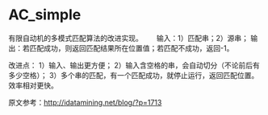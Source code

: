 # AC_simple
有限自动机的多模式匹配算法的改进实现。                                                                                                    输入：1）匹配串；2）源串；
输出：若匹配成功，则返回匹配结果所在位置值；若匹配不成功，返回-1。 

改进点：
1）输入、输出更方便；
2）输入含空格的串，会自动切分（不论前后有多少空格）；
3）多个串的匹配，有一个匹配成功，就停止运行，返回匹配位置。效率相对更快。


原文参考：http://idatamining.net/blog/?p=1713

